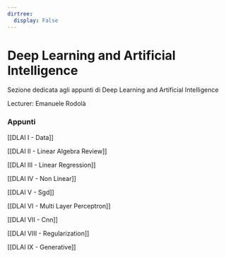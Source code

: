 ```yaml
---
dirtree:
  display: False
---
```


# Deep Learning and Artificial Intelligence

Sezione dedicata agli appunti di Deep Learning and Artificial Intelligence

Lecturer: Emanuele Rodolà

### Appunti

[[DLAI I - Data]]

[[DLAI II - Linear Algebra Review]]

[[DLAI III - Linear Regression]]

[[DLAI IV - Non Linear]]

[[DLAI V - Sgd]]

[[DLAI VI - Multi Layer Perceptron]]

[[DLAI VII - Cnn]]

[[DLAI VIII - Regularization]]

[[DLAI IX - Generative]]